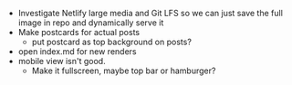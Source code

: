 - Investigate Netlify large media and Git LFS so we can just save the full image in repo and dynamically serve it
- Make postcards for actual posts
  - put postcard as top background on posts?
- open index.md for new renders
- mobile view isn't good.
  - Make it fullscreen, maybe top bar or hamburger?